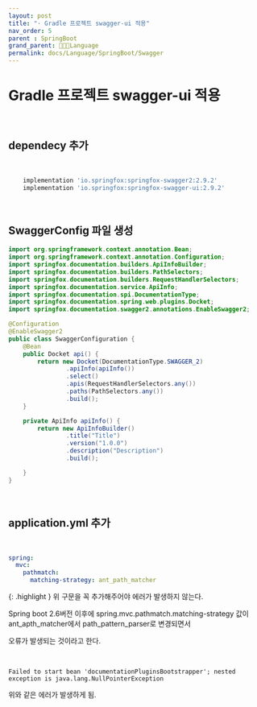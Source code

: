 ```yaml
---
layout: post
title: "· Gradle 프로젝트 swagger-ui 적용"
nav_order: 5
parent : SpringBoot
grand_parent: 👩🏻‍💻Language
permalink: docs/Language/SpringBoot/Swagger
---
```



# Gradle 프로젝트 swagger-ui 적용

<br>

## dependecy 추가
<br>

```groovy
    implementation 'io.springfox:springfox-swagger2:2.9.2'
    implementation 'io.springfox:springfox-swagger-ui:2.9.2'
```

<br>

## SwaggerConfig 파일 생성

```java
import org.springframework.context.annotation.Bean;
import org.springframework.context.annotation.Configuration;
import springfox.documentation.builders.ApiInfoBuilder;
import springfox.documentation.builders.PathSelectors;
import springfox.documentation.builders.RequestHandlerSelectors;
import springfox.documentation.service.ApiInfo;
import springfox.documentation.spi.DocumentationType;
import springfox.documentation.spring.web.plugins.Docket;
import springfox.documentation.swagger2.annotations.EnableSwagger2;

@Configuration
@EnableSwagger2
public class SwaggerConfiguration {
    @Bean
    public Docket api() {
        return new Docket(DocumentationType.SWAGGER_2)
                .apiInfo(apiInfo())
                .select()
                .apis(RequestHandlerSelectors.any())
                .paths(PathSelectors.any())
                .build();
    }

    private ApiInfo apiInfo() {
        return new ApiInfoBuilder()
                .title("Title")
                .version("1.0.0")
                .description("Description")
                .build();

    }
}

```

<br>

## application.yml 추가

<br>

```yaml
spring:
  mvc:
    pathmatch:
      matching-strategy: ant_path_matcher
```

{: .highlight }
위 구문을 꼭 추가해주어야 에러가 발생하지 않는다.

Spring boot 2.6버전 이후에 spring.mvc.pathmatch.matching-strategy 값이 ant_apth_matcher에서 path_pattern_parser로 변경되면서 

오류가 발생되는 것이라고 한다.

<br>

```
Failed to start bean 'documentationPluginsBootstrapper'; nested exception is java.lang.NullPointerException
```

위와 같은 에러가 발생하게 됨.